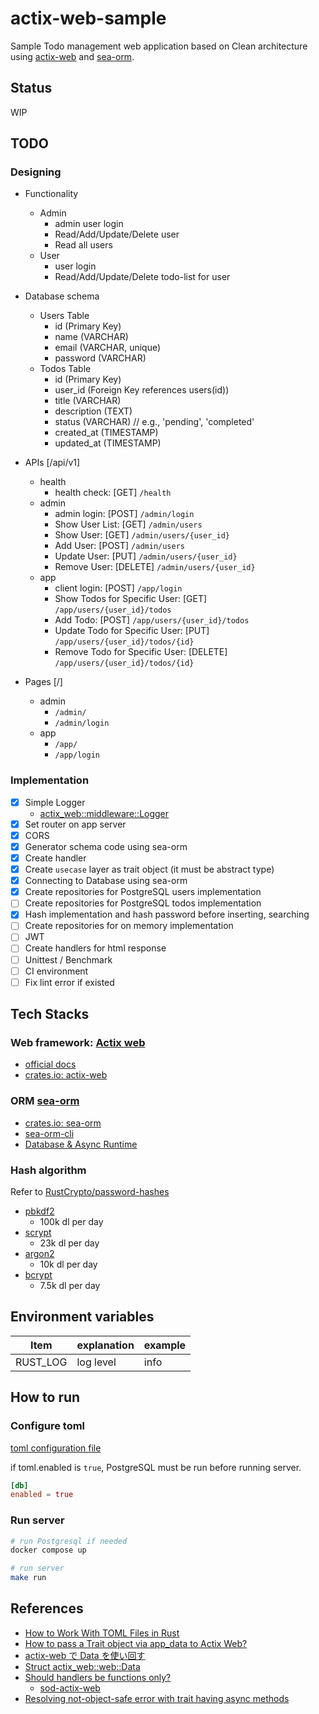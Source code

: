 # actix-web-sample

Sample Todo management web application based on Clean architecture using [actix-web](https://actix.rs/docs/) and [sea-orm](https://www.sea-ql.org/SeaORM/).

## Status

WIP

## TODO

### Designing

- Functionality

  - Admin
    - admin user login
    - Read/Add/Update/Delete user
    - Read all users
  - User
    - user login
    - Read/Add/Update/Delete todo-list for user

- Database schema

  - Users Table
    - id (Primary Key)
    - name (VARCHAR)
    - email (VARCHAR, unique)
    - password (VARCHAR)
  - Todos Table
    - id (Primary Key)
    - user_id (Foreign Key references users(id))
    - title (VARCHAR)
    - description (TEXT)
    - status (VARCHAR) // e.g., 'pending', 'completed'
    - created_at (TIMESTAMP)
    - updated_at (TIMESTAMP)

- APIs [/api/v1]
  - health
    - health check: [GET] `/health`
  - admin
    - admin login: [POST] `/admin/login`
    - Show User List: [GET] `/admin/users`
    - Show User: [GET] `/admin/users/{user_id}`
    - Add User: [POST] `/admin/users`
    - Update User: [PUT] `/admin/users/{user_id}`
    - Remove User: [DELETE] `/admin/users/{user_id}`
  - app
    - client login: [POST] `/app/login`
    - Show Todos for Specific User: [GET] `/app/users/{user_id}/todos`
    - Add Todo: [POST] `/app/users/{user_id}/todos`
    - Update Todo for Specific User: [PUT] `/app/users/{user_id}/todos/{id}`
    - Remove Todo for Specific User: [DELETE] `/app/users/{user_id}/todos/{id}`
- Pages [/]
  - admin
    - `/admin/`
    - `/admin/login`
  - app
    - `/app/`
    - `/app/login`

### Implementation

- [x] Simple Logger
  - [actix_web::middleware::Logger](https://docs.rs/actix-web/latest/actix_web/middleware/struct.Logger.html)
- [x] Set router on app server
- [x] CORS
- [x] Generator schema code using sea-orm
- [x] Create handler
- [x] Create `usecase` layer as trait object (it must be abstract type)
- [x] Connecting to Database using sea-orm
- [x] Create repositories for PostgreSQL users implementation
- [ ] Create repositories for PostgreSQL todos implementation
- [x] Hash implementation and hash password before inserting, searching
- [ ] Create repositories for on memory implementation
- [ ] JWT
- [ ] Create handlers for html response
- [ ] Unittest / Benchmark
- [ ] CI environment
- [ ] Fix lint error if existed

## Tech Stacks

### Web framework: [Actix web](https://actix.rs/)

- [official docs](https://actix.rs/docs/)
- [crates.io: actix-web](https://crates.io/crates/actix-web)

### ORM [sea-orm](https://www.sea-ql.org/SeaORM/)

- [crates.io: sea-orm](https://crates.io/crates/sea-orm)
- [sea-orm-cli](https://www.sea-ql.org/sea-orm-tutorial/ch01-04-entity-generation.html)
- [Database & Async Runtime](https://www.sea-ql.org/SeaORM/docs/install-and-config/database-and-async-runtime/)

### Hash algorithm

Refer to [RustCrypto/password-hashes](https://github.com/RustCrypto/password-hashes)

- [pbkdf2](https://crates.io/crates/pbkdf2)
  - 100k dl per day
- [scrypt](https://crates.io/crates/scrypt)
  - 23k dl per day
- [argon2](https://crates.io/crates/argon2)
  - 10k dl per day
- [bcrypt](https://crates.io/crates/bcrypt)
  - 7.5k dl per day

## Environment variables

| Item     | explanation | example |
| -------- | ----------- | ------- |
| RUST_LOG | log level   | info    |

## How to run

### Configure toml

[toml configuration file](./config/settings.toml)

if toml.enabled is `true`, PostgreSQL must be run before running server.

```toml
[db]
enabled = true
```

### Run server

```sh
# run Postgresql if needed
docker compose up

# run server
make run
```

## References

- [How to Work With TOML Files in Rust](https://www.makeuseof.com/working-with-toml-files-in-rust/)
- [How to pass a Trait object via app_data to Actix Web?](https://users.rust-lang.org/t/how-to-pass-a-trait-object-via-app-data-to-actix-web/79096)
- [actix-web で Data<dyn trait> を使い回す](https://teratail.com/questions/kb8b224km8a6hl)
- [Struct actix_web::web::Data](https://docs.rs/actix-web/latest/actix_web/web/struct.Data.html)
- [Should handlers be functions only?](https://github.com/actix/actix-web/discussions/2321)
  - [sod-actix-web](https://github.com/thill/sod-actix-web/tree/main)
- [Resolving not-object-safe error with trait having async methods](https://users.rust-lang.org/t/resolving-not-object-safe-error-with-trait-having-async-methods/105175)

